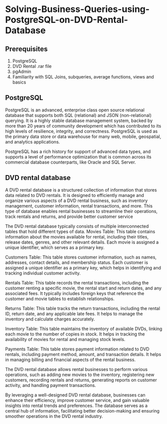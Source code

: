 # Solving-Business-Queries-using-PostgreSQL-on-DVD-Rental-Database

## Prerequisites

  1. PostgreSQL
  2. DVD Rental .rar file
  3. pgAdmin
  4. Familiarity with SQL Joins, subqueries, average functions, views and basics

## PostgreSQL

PostgreSQL is an advanced, enterprise class open source relational database that supports both SQL (relational) and JSON (non-relational) querying. It is a highly stable database management system, backed by more than 20 years of community development which has contributed to its high levels of resilience, integrity, and correctness. PostgreSQL is used as the primary data store or data warehouse for many web, mobile, geospatial, and analytics applications. 

PostgreSQL has a rich history for support of advanced data types, and supports a level of performance optimization that is common across its commercial database counterparts, like Oracle and SQL Server.

## DVD rental database

A DVD rental database is a structured collection of information that stores data related to DVD rentals. It is designed to efficiently manage and organize various aspects of a DVD rental business, such as inventory management, customer information, rental transactions, and more. This type of database enables rental businesses to streamline their operations, track rentals and returns, and provide better customer service

The DVD rental database typically consists of multiple interconnected tables that hold different types of data. 
Movies Table: This table contains information about the movies available for rental, including their titles, release dates, genres, and other relevant details. Each movie is assigned a unique identifier, which serves as a primary key.

Customers Table: This table stores customer information, such as names, addresses, contact details, and membership status. Each customer is assigned a unique identifier as a primary key, which helps in identifying and tracking individual customer activity.

Rentals Table: This table records the rental transactions, including the customer renting a specific movie, the rental start and return dates, and any associated fees. It typically includes foreign keys that reference the customer and movie tables to establish relationships.

Returns Table: This table tracks the return transactions, including the rental ID, return date, and any applicable late fees. It helps to manage the inventory and calculate charges accurately.

Inventory Table: This table maintains the inventory of available DVDs, linking each movie to the number of copies in stock. It helps in tracking the availability of movies for rental and managing stock levels.

Payments Table: This table stores payment information related to DVD rentals, including payment method, amount, and transaction details. It helps in managing billing and financial aspects of the rental business.

The DVD rental database allows rental businesses to perform various operations, such as adding new movies to the inventory, registering new customers, recording rentals and returns, generating reports on customer activity, and handling payment transactions.

By leveraging a well-designed DVD rental database, businesses can enhance their efficiency, improve customer service, and gain valuable insights into rental trends and preferences. The database serves as a central hub of information, facilitating better decision-making and ensuring smoother operations in the DVD rental industry.
